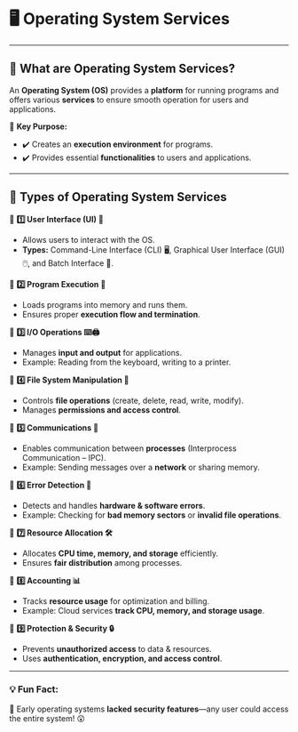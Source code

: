 # 🖥️ **Operating System Services**

---

## 🔹 **What are Operating System Services?**

An **Operating System (OS)** provides a **platform** for running programs and offers various **services** to ensure smooth operation for users and applications.

📌 **Key Purpose:**

- ✔️ Creates an **execution environment** for programs.
- ✔️ Provides essential **functionalities** to users and applications.

---

## 🔹 **Types of Operating System Services**

🔹 **1️⃣ User Interface (UI) 🎨**

- Allows users to interact with the OS.
- **Types:** Command-Line Interface (CLI) 🖥️, Graphical User Interface (GUI) 🖱️, and Batch Interface 📜.

🔹 **2️⃣ Program Execution 🚀**

- Loads programs into memory and runs them.
- Ensures proper **execution flow and termination**.

🔹 **3️⃣ I/O Operations ⌨️🖨️**

- Manages **input and output** for applications.
- Example: Reading from the keyboard, writing to a printer.

🔹 **4️⃣ File System Manipulation 📂**

- Controls **file operations** (create, delete, read, write, modify).
- Manages **permissions and access control**.

🔹 **5️⃣ Communications 📨**

- Enables communication between **processes** (Interprocess Communication – IPC).
- Example: Sending messages over a **network** or sharing memory.

🔹 **6️⃣ Error Detection 🚨**

- Detects and handles **hardware & software errors**.
- Example: Checking for **bad memory sectors** or **invalid file operations**.

🔹 **7️⃣ Resource Allocation 🛠️**

- Allocates **CPU time, memory, and storage** efficiently.
- Ensures **fair distribution** among processes.

🔹 **8️⃣ Accounting 📊**

- Tracks **resource usage** for optimization and billing.
- Example: Cloud services **track CPU, memory, and storage usage**.

🔹 **9️⃣ Protection & Security 🔒**

- Prevents **unauthorized access** to data & resources.
- Uses **authentication, encryption, and access control**.

---

### 💡 **Fun Fact:**

🔹 Early operating systems **lacked security features**—any user could access the entire system! 😲
